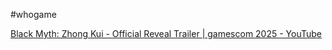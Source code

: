 #whogame 

[Black Myth: Zhong Kui - Official Reveal Trailer \| gamescom 2025 - YouTube](https://www.youtube.com/watch?v=4r1hl2nvAEY)
